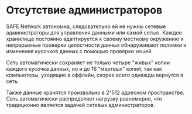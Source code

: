# Отсутствие администраторов

SAFE Network автономна, следовательно ей не нужны сетевые администраторы для управления данными или самой сетью. Каждое хранилище постоянно адаптируется к своему местному окружению и непрерывные проверки целостности данных обнаруживают поломки и изменения кусочков данных с помощью проверки хешей.

Сеть автоматически  сохраняет не только четыре "живых" копии каждого кусочка данных, но и до 16 "мертвых" копий, так как компьютеры, уходящие в оффлайн, скорее всего однажды вернутся в сеть.

Также данные хранятся произвольно в 2^512 адресном пространстве. Сеть автоматически распределяет нагрузку равномерно, что традиционно является задачей сетевых администраторов.
